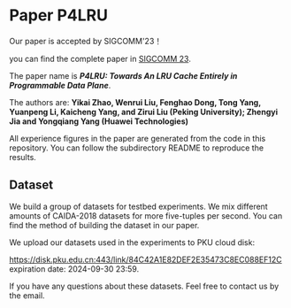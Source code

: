# Paper P4LRU

Our paper is accepted by SIGCOMM'23！

you can find the complete paper in [SIGCOMM 23](https://conferences.sigcomm.org/sigcomm/2023).

The paper name is ***P4LRU: Towards An LRU Cache Entirely in Programmable Data Plane***. 

The authors are: **Yikai Zhao, Wenrui Liu, Fenghao Dong, Tong Yang, Yuanpeng Li, Kaicheng Yang, and Zirui Liu (Peking University); Zhengyi Jia and Yongqiang Yang (Huawei Technologies)**

All experience figures in the paper are generated from the code in this repository. You can follow the subdirectory README to reproduce the results.



## Dataset

We build a group of datasets for testbed experiments. We mix different amounts of CAIDA-2018 datasets for more five-tuples per second. You can find the method of building the dataset in our paper.

We upload our datasets used in the experiments to PKU cloud disk:

https://disk.pku.edu.cn:443/link/84C42A1E82DEF2E35473C8EC088EF12C expiration date: 2024-09-30 23:59.

If you have any questions about these datasets. Feel free to contact us by the email.